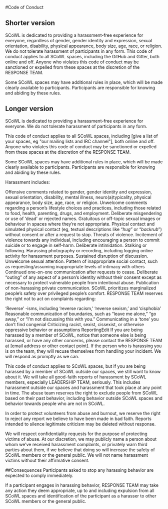 #Code of Conduct

## Shorter version
SCoWL is dedicated to providing a harassment-free experience for everyone, regardless of gender, gender identity and expression, sexual orientation, disability, physical appearance, body size, age, race, or religion. We do not tolerate harassment of participants in any form.
This code of conduct applies to all SCoWL spaces, including the GitHub and Gitter, both online and off. Anyone who violates this code of conduct may be sanctioned or expelled from these spaces at the discretion of the RESPONSE TEAM.

Some SCoWL spaces may have additional rules in place, which will be made clearly available to participants. Participants are responsible for knowing and abiding by these rules.

## Longer version
SCoWL is dedicated to providing a harassment-free experience for everyone. We do not tolerate harassment of participants in any form.

This code of conduct applies to all SCoWL spaces, including [give a list of your spaces, eg "our mailing lists and IRC channel"], both online and off. Anyone who violates this code of conduct may be sanctioned or expelled from these spaces at the discretion of the RESPONSE TEAM.

Some SCoWL spaces may have additional rules in place, which will be made clearly available to participants. Participants are responsible for knowing and abiding by these rules.

Harassment includes:

Offensive comments related to gender, gender identity and expression, sexual orientation, disability, mental illness, neuro(a)typicality, physical appearance, body size, age, race, or religion.
Unwelcome comments regarding a person’s lifestyle choices and practices, including those related to food, health, parenting, drugs, and employment.
Deliberate misgendering or use of ‘dead’ or rejected names.
Gratuitous or off-topic sexual images or behaviour  in spaces where they’re not appropriate.
Physical contact and simulated physical contact (eg, textual descriptions like “*hug*” or “*backrub*”) without consent or after a request to stop.
Threats of violence.
Incitement of violence towards any individual, including encouraging a person to commit suicide or to engage in self-harm.
Deliberate intimidation.
Stalking or following.
Harassing photography or recording, including logging online activity for harassment purposes.
Sustained disruption of discussion.
Unwelcome sexual attention.
Pattern of inappropriate social contact, such as requesting/assuming inappropriate levels of intimacy with others
Continued one-on-one communication after requests to cease.
Deliberate “outing” of any aspect of a person’s identity without their consent except as necessary to protect vulnerable people from intentional abuse.
Publication of non-harassing private communication.
SCoWL prioritizes marginalized people’s safety over privileged people’s comfort. RESPONSE TEAM reserves the right not to act on complaints regarding:

‘Reverse’ -isms, including ‘reverse racism,’ ‘reverse sexism,’ and ‘cisphobia’
Reasonable communication of boundaries, such as “leave me alone,” “go away,” or “I’m not discussing this with you.”
Communicating in a ‘tone’ you don’t find congenial
Criticizing racist, sexist, cissexist, or otherwise oppressive behavior or assumptions
ReportingEdit
If you are being harassed by a member of SCoWL, notice that someone else is being harassed, or have any other concerns, please contact the RESPONSE TEAM at [email address or other contact point]. If the person who is harassing you is on the team, they will recuse themselves from handling your incident. We will respond as promptly as we can.

This code of conduct applies to SCoWL spaces, but if you are being harassed by a member of SCoWL outside our spaces, we still want to know about it. We will take all good-faith reports of harassment by SCoWL members, especially LEADERSHIP TEAM, seriously. This includes harassment outside our spaces and harassment that took place at any point in time. The abuse team reserves the right to exclude people from SCoWL based on their past behavior, including behavior outside SCoWL spaces and behavior towards people who are not in SCoWL.

In order to protect volunteers from abuse and burnout, we reserve the right to reject any report we believe to have been made in bad faith. Reports intended to silence legitimate criticism may be deleted without response.

We will respect confidentiality requests for the purpose of protecting victims of abuse. At our discretion, we may publicly name a person about whom we’ve received harassment complaints, or privately warn third parties about them, if we believe that doing so will increase the safety of SCoWL members or the general public. We will not name harassment victims without their affirmative consent.

##Consequences
Participants asked to stop any harassing behavior are expected to comply immediately.

If a participant engages in harassing behavior, RESPONSE TEAM may take any action they deem appropriate, up to and including expulsion from all SCoWL spaces and identification of the participant as a harasser to other SCoWL members or the general public.

 
